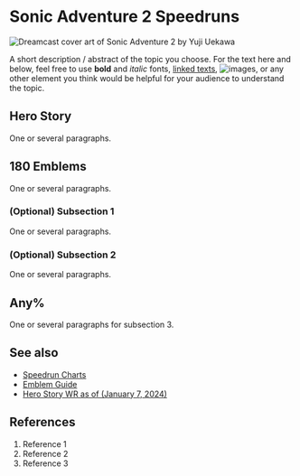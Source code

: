 
# Sonic Adventure 2 Speedruns
![Dreamcast cover art of Sonic Adventure 2 by Yuji Uekawa](https://upload.wikimedia.org/wikipedia/en/9/99/Sonic_Adventure_2_cover.png)


A short description / abstract of the topic you choose. For the text here and below, feel free to use **bold** and *italic* fonts, [linked texts](url),  ![images](url), or any other element you think would be helpful for your audience to understand the topic.


## Hero Story
One or several paragraphs.

## 180 Emblems
One or several paragraphs.
### (Optional) Subsection 1
One or several paragraphs.
### (Optional) Subsection 2
One or several paragraphs.

## Any%
One or several paragraphs for subsection 3.

## See also
- [Speedrun Charts](https://www.speedrun.com/sa2b?h=Hero_Story-new-game&x=l824jg25-onvz40lm.4qy7x74q)
- [Emblem Guide](https://steamcommunity.com/sharedfiles/filedetails/?id=312189613)
- [Hero Story WR as of (January 7, 2024)](https://www.youtube.com/watch?v=GuH0KV8W2tw)

## References
1. Reference 1
2. Reference 2
3. Reference 3
